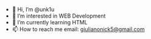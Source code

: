 - 👋 Hi, I’m @unk1u
- 👀 I’m interested in WEB Development
- 🌱 I’m currently learning HTML
- 📫 How to reach me email: giulianonick5@gmail.com

<!---
unk1u/unk1u is a ✨ special ✨ repository because its `README.md` (this file) appears on your GitHub profile.
You can click the Preview link to take a look at your changes.
--->
